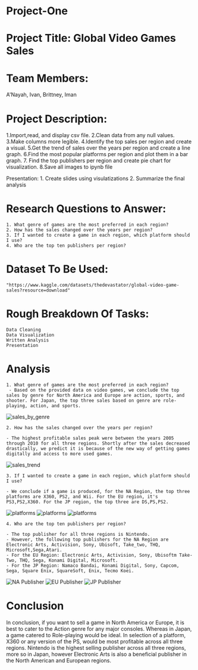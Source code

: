 # Project-One

# Project Title: Global Video Games Sales 

# Team Members: 
A'Nayah, Ivan, Brittney, Iman

# Project Description: 

1.Import,read, and display csv file.
2.Clean data from any null values.
3.Make columns more legible.
4.Identify the top sales per region and create a visual.
5.Get the trend of sales over the years per region and create a line graph.
6.Find the most popular platforms per region and plot them in a bar graph.
7. Find the top publishers per region and create pie chart for visualization.
8.Save all images to ipynb file

Presentation:
    1. Create slides using visulatizations
    2. Summarize the final analysis
    
# Research Questions to Answer:
    1. What genre of games are the most preferred in each region?
    2. How has the sales changed over the years per region?
    3. If I wanted to create a game in each region, which platform should I use? 
    4. Who are the top ten publishers per region?

# Dataset To Be Used:

    "https://www.kaggle.com/datasets/thedevastator/global-video-game-sales?resource=download"

# Rough Breakdown Of Tasks:
    Data Cleaning
    Data Visualization 
    Written Analysis
    Presentation

# Analysis
    1. What genre of games are the most preferred in each region?
     - Based on the provided data on video games, we conclude the top sales by genre for North America and Europe are action, sports, and shooter. For Japan, the top three sales based on genre are role-playing, action, and sports.
     
     
![sales_by_genre](images/sales_by_genre.png)
    
    
    2. How has the sales changed over the years per region?
    
    - The highest profitable sales peak were between the years 2005 through 2010 for all three regions. Shortly after the sales decreased drastically, we predict it is because of the new way of getting games digitally and access to more used games.
    
![sales_trend](images/sales_trend.png)
    
    
    3. If I wanted to create a game in each region, which platform should I use? 
    
    - We conclude if a game is produced, for the NA Region, the top three platforms are X360, PS2, and Wii. For the EU region, it's PS3,PS2,X360. For the JP region, the top three are DS,PS,PS2.

![platforms](images/na_sales.png)
![platforms](images/eu_sales.png)
![platforms](images/jp_sales.png)
    
    4. Who are the top ten publishers per region?
    
    - The top publisher for all three regions is Nintendo. 
    - However, the following top publishers for the NA Region are Electronic Arts, Activision, Sony, Ubisoft, Take_two, THQ, Microsoft,Sega,Atari.
    - For the EU Region: Electronic Arts, Activision, Sony, Ubisoftm Take-Two, THQ, Sega, Konami Digital, Microsoft.
    - For the JP Region: Namaco Bandai, Konami Digital, Sony, Capcom, Sega, Square Enix, SquareSoft, Enix, Tecmo Koei. 

![NA Publisher](images/na_publisher.png)
![EU Publisher](images/eu_publisher.png)
![JP Publisher](images/jp_publisher.png)







# Conclusion

In conclusion, if you want to sell a game in  North America or Europe, it is best to cater to the Action genre for any major consoles. Whereas in Japan, a game catered to Role-playing would be ideal. In selection of a platform, X360 or any version of the PS, would be most profitable  across all three regions. Nintendo is the highest selling publisher across all three regions, more so in Japan, however Electronic Arts is also a beneficial publisher in the North American and European regions. 



